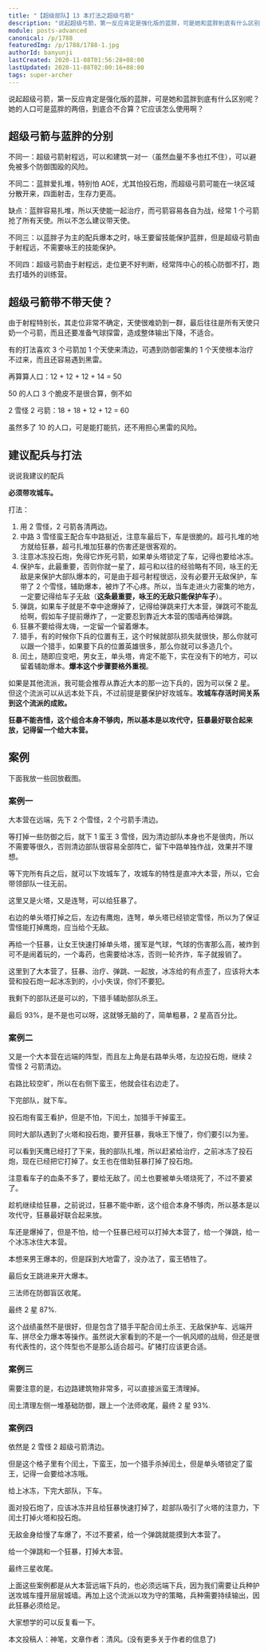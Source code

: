 ```yaml
---
title: "【超级部队】13 本打法之超级弓箭"
description: "说起超级弓箭，第一反应肯定是强化版的蓝胖，可是她和蓝胖到底有什么区别呢？她的人口可是蓝胖的两倍，到底合不合算？它应该怎么使用啊？不同一：超级弓箭射程远，可以和建筑一对一，（虽然血量不多也扛不住）可以避免被多个防御围殴的风险。"
module: posts-advanced
canonical: /p/1788
featuredImg: /p/1788/1788-1.jpg
authorId: banyunji
lastCreated: 2020-11-08T01:56:28+08:00
lastUpdated: 2020-11-08T02:00:16+08:00
tags: super-archer
---
```


说起超级弓箭，第一反应肯定是强化版的蓝胖，可是她和蓝胖到底有什么区别呢？她的人口可是蓝胖的两倍，到底合不合算？它应该怎么使用啊？

## 超级弓箭与蓝胖的分别

不同一：超级弓箭射程远，可以和建筑一对一（虽然血量不多也扛不住），可以避免被多个防御围殴的风险。

不同二：蓝胖爱扎堆，特别怕 AOE，尤其怕投石炮，而超级弓箭可能在一块区域分散开来，四面射击，生存力更高。

缺点：蓝胖容易扎堆，所以天使能一起治疗，而弓箭容易各自为战，经常 1 个弓箭抢了所有天使。所以不怎么建议带天使。

不同三：以蓝胖子为主的配兵爆本之时，咏王要留技能保护蓝胖，但是超级弓箭由于射程远，不需要咏王的技能保护。

不同四：超级弓箭由于射程远，走位更不好判断，经常阵中心的核心防御不打，跑去打墙外的训练营。

## 超级弓箭带不带天使？

由于射程特别长，其走位非常不确定，天使很难奶到一群，最后往往是所有天使只奶一个弓箭，而且还要准备气球探雷，造成整体输出下降，不适合。

有的打法喜欢 3 个弓箭加 1 个天使来清边，可遇到防御密集的 1 个天使根本治疗不过来，而且还容易遇到黑雷。

再算算人口：12 + 12 + 12 + 14 = 50

50 的人口 3 个脆皮不是很合算，倒不如

2 雪怪 2 弓箭：18 + 18 + 12 + 12 = 60

虽然多了 10 的人口，可是能打能抗，还不用担心黑雷的风险。

## 建议配兵与打法

说说我建议的配兵

<Pic src="/p/1788/1788-1.jpg" width="1218" height="570" alt="11 超弓，4 哥布林，3 法师，7 雪怪，1 猎手，1 治疗，2 狂暴，1 弹跳，2 冰冻，1 毒药，攻城车。援军 3 超哥 2 雪怪 1 狂暴。" />

**必须带攻城车。**

打法：

1. 用 2 雪怪，2 弓箭各清两边。
2. 中路 3 雪怪蛮王配合车中路挺近，注意车最后下，车是很脆的。超弓扎堆的地方就给狂暴，超弓扎堆加狂暴的伤害还是很客观的。
3. 注意冰冻投石炮，免得它炸死弓箭，如果单头塔锁定了车，记得也要给冰冻。
4. 保护车，此最重要，否则你就一星了，超弓和以往的经验略有不同，咏王的无敌是来保护大部队爆本的，可是由于超弓射程很远，没有必要开无敌保护，车带了 2 个雪怪，辅助爆本，被炸了不心疼。所以，当车走进火力密集的地方，一定要记得给车子无敌（**这条最重要，咏王的无敌只能保护车子**）。
5. 弹跳，如果车子就是不幸中途爆掉了，记得给弹跳来打大本营，弹跳可不能乱给啊，假如车子提前爆炸了，一定要忍到靠近大本营的围墙再给弹跳。
6. 狂暴不要给得太嗨，一定留一个留着爆本。
7. 猎手，有的时候你下兵的位置有王，这个时候就部队损失就很快，那么你就可以跟一个猎手，如果要下兵的位置英雄很多，那么你就可以多造几个。
8. 闰土，随即应变吧，男女王，单头塔，肯定不能下，实在没有下的地方，可以留着辅助爆本。**爆本这个步骤要格外重视**。

如果是其他流派，我可能会推荐从靠近大本的那一边下兵的，因为可以保 2 星。但这个流派可以从远本处下兵，不过前提是要保护好攻城车。**攻城车存活时间关系到这个流派的成败。**

**狂暴不能吝惜，这个组合本身不够肉，所以基本是以攻代守，狂暴最好联合起来放，记得留一个给大本营。**

## 案例

下面我放一些回放截图。

### 案例一

大本营在远端，先下 2 个雪怪，2 个弓箭手清边。

<Pic src="/p/1788/1788-2.png" width="554" height="284" alt="" />

等打掉一些防御之后，就下 1 蛮王 3 雪怪，因为清边部队本身也不是很肉，所以不需要等很久，否则清边部队很容易全部阵亡，留下中路单独作战，效果并不理想。

<Pic src="/p/1788/1788-3.png" width="538" height="289" alt="" />

等下完所有兵之后，就可以下攻城车了，攻城车的特性是直冲大本营，所以，它会带领部队一往无前。

<Pic src="/p/1788/1788-4.png" width="502" height="250" alt="" />

这里又是火塔，又是连弩，可以给狂暴了。

<Pic src="/p/1788/1788-5.png" width="538" height="256" alt="" />

右边的单头塔打掉之后，左边有鹰炮，连弩，单头塔已经锁定雪怪，所以为了保证雪怪能打掉鹰炮，应当给个无敌。

<Pic src="/p/1788/1788-6.png" width="550" height="267" alt="" />

再给一个狂暴，让女王快速打掉单头塔，援军是气球，气球的伤害那么高，被炸到可不是闹着玩的，一个毒药，也需要给冰冻，否则一轮齐炸，车子就报销了。

<Pic src="/p/1788/1788-7.png" width="536" height="270" alt="" />

这里到了大本营了，狂暴、治疗、弹跳、一起放，冰冻给的有点歪了，应该将大本营和投石炮一起冰冻到的，小小失误，你们不要犯。

<Pic src="/p/1788/1788-8.png" width="538" height="278" alt="" />

我剩下的部队还是可以的，下猎手辅助部队杀王。

<Pic src="/p/1788/1788-9.png" width="497" height="238" alt="" />

最后 93%，是不是也可以呀，这就够无脑的了，简单粗暴，2 星高百分比。

<Pic src="/p/1788/1788-10.jpg" width="1243" height="581" alt="" />

### 案例二

又是一个大本营在远端的阵型，而且左上角是右路单头塔，左边投石炮，继续 2 雪怪 2 弓箭清边。

<Pic src="/p/1788/1788-11.jpg" width="1406" height="658" alt="" />
<Pic src="/p/1788/1788-12.png" width="546" height="259" alt="" />

右路比较空旷，所以在右侧下蛮王，他就会往右边走了。

<Pic src="/p/1788/1788-13.jpg" width="1261" height="590" alt="" />

下完部队，就下车。

<Pic src="/p/1788/1788-14.jpg" width="1286" height="601" alt="" />

投石炮有蛮王看护，但是不怕，下闰土，加猎手干掉蛮王。

<Pic src="/p/1788/1788-15.png" width="531" height="259" alt="" />

同时大部队遇到了火塔和投石炮，要开狂暴，我咏王下慢了，你们要引以为鉴。

<Pic src="/p/1788/1788-16.png" width="549" height="256" alt="" />

可以看到天鹰已经打了下来，我的部队扎堆，所以赶紧给治疗，之前冰冻了投石炮，现在已经把它打掉了。女王也在借助狂暴打掉了投石炮。

注意看车子的血条不多了，要给无敌了。闰土也要被单头塔烧死了，不过不要紧了。

<Pic src="/p/1788/1788-17.png" width="587" height="273" alt="" />

趁机继续给狂暴，之前说过，狂暴不能中断，这个组合本身不够肉，所以基本是以攻代守，狂暴最好联合起来放。

<Pic src="/p/1788/1788-18.jpg" width="1258" height="589" alt="" />

车还是爆掉了，但是不怕，给一个狂暴已经可以打掉大本营了，给一个弹跳，给一个冰冻冰住大本营。

<Pic src="/p/1788/1788-19.png" width="493" height="238" alt="" />
<Pic src="/p/1788/1788-20.jpg" width="516" height="241" alt="" />

本想来男王爆本的，但是踩到大地雷了，没办法了，蛮王牺牲了。

<Pic src="/p/1788/1788-21.jpg" width="524" height="245" alt="" />

最后女王跳进来开大爆本。

<Pic src="/p/1788/1788-22.jpg" width="1271" height="594" alt="" />

三法师在防御盲区收尾。

<Pic src="/p/1788/1788-23.png" width="536" height="257" alt="" />

最终 2 星 87%.

<Pic src="/p/1788/1788-24.jpg" width="1237" height="578" alt="" />

这个战绩虽然不是很好，但是包含了猎手平配合闰土杀王、无敌保护车、远端开车、拼尽全力爆本等操作。虽然说大家看到的不是一个一帆风顺的战局，但还是很有代表性的，这个阵型也不是那么适合超弓。矿猪打应该更合适。

### 案例三

<Pic src="/p/1788/1788-25.jpg" width="1239" height="638" alt="" />

需要注意的是，右边路建筑物非常多，可以直接派蛮王清理掉。

<Pic src="/p/1788/1788-26.png" width="494" height="230" alt="" />

闰土清理左侧一堆基础防御，跟上一个法师收尾，最终 2 星 93%.

<Pic src="/p/1788/1788-27.png" width="494" height="224" alt="" />

### 案例四

<Pic src="/p/1788/1788-28.jpg" width="1284" height="601" alt="" />

依然是 2 雪怪 2 超级弓箭清边。

<Pic src="/p/1788/1788-29.png" width="567" height="269" alt="" />

但是这个格子里有个闰土，下蛮王，加一个猎手杀掉闰土，但是单头塔锁定了蛮王，记得一会要给冰冻哦。

<Pic src="/p/1788/1788-30.png" width="533" height="253" alt="" />

给上冰冻，下完大部队，下车。

<Pic src="/p/1788/1788-31.jpg" width="1192" height="557" alt="" />

面对投石炮了，应该冰冻并且给狂暴快速打掉了，趁部队吸引了火塔的注意力，下闰土打掉火塔和投石炮。

<Pic src="/p/1788/1788-32.png" width="503" height="231" alt="" />

无敌金身给慢了车爆了，不过不要紧，给一个弹跳就能摸到大本营了。

<Pic src="/p/1788/1788-33.png" width="556" height="255" alt="" />

给一个弹跳和一个狂暴，打掉大本营。

<Pic src="/p/1788/1788-34.png" width="530" height="247" alt="" />
<Pic src="/p/1788/1788-35.jpg" width="1164" height="545" alt="" />

最终三星收尾。

<Pic src="/p/1788/1788-36.jpg" width="1141" height="534" alt="" />

上面这些案例都是从大本营远端下兵的，也必须远端下兵，因为我们需要让兵种护送攻城车撞开层层城墙。再加上这个流派以攻为守的策略，兵种需要持续输出，因此狂暴必须给足。

大家想学的可以反复看一下。

<PostCopyright>
本文投稿人：神笔，文章作者：清风。(没有更多关于作者的信息了)
</PostCopyright>